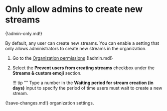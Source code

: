 # Only allow admins to create new streams

{!admin-only.md!}

By default, any user can create new streams. You can enable a setting that
only allows administrators to create new streams in the organization.

1. Go to the [Organization permissions](/#organization/organization-permissions)
{!admin.md!}

2. Select the **Prevent users from creating streams** checkbox under the
**Streams & custom emoji** section.

    !!! tip ""
        Type a number in the **Waiting period for stream creation (in days)**
        input to specify the period of time users must wait to create a new
        stream.

{!save-changes.md!} organization settings.
